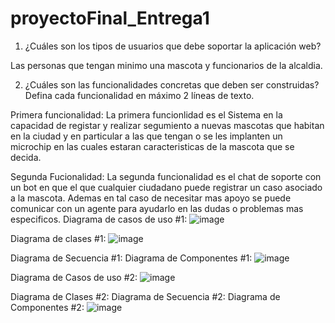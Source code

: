 # proyectoFinal_Entrega1

1. ¿Cuáles son los tipos de usuarios que debe soportar la aplicación web?

  Las personas que tengan minimo una mascota y funcionarios de la alcaldia.

2. ¿Cuáles son las funcionalidades concretas que deben ser construidas? Defina
   cada funcionalidad en máximo 2 líneas de texto.

  Primera funcionalidad:
  La primera funcionlidad es el Sistema en la capacidad de registar y realizar segumiento a nuevas mascotas que habitan en la ciudad y en particular a las que tengan o se les implanten un microchip en las cuales estaran caracteristicas de la mascota que se decida.

  Segunda Fucionalidad:
  La segunda funcionalidad es el chat de soporte con un bot en que el que cualquier ciudadano puede registrar un caso asociado a la  mascota. Ademas en tal caso de necesitar mas apoyo se puede comunicar con un agente para ayudarlo en las dudas o problemas mas especificos.
Diagrama de casos de uso #1: 
![image](https://user-images.githubusercontent.com/72664922/113377250-64e3c600-9339-11eb-87de-c454c9be1ec0.png)

Diagrama de clases #1: 
![image](https://user-images.githubusercontent.com/72117571/113377112-04548900-9339-11eb-9d71-b23f60e4624f.png)

Diagrama de Secuencia #1:
Diagrama de Componentes #1: 
![image](https://user-images.githubusercontent.com/72664922/113377381-bf7d2200-9339-11eb-80b1-ccb776bc83a6.png)

Diagrama de Casos de uso #2: 
![image](https://user-images.githubusercontent.com/72664922/113377361-b4c28d00-9339-11eb-86ad-8ae829d4e06d.png)

Diagrama de Clases #2: 
Diagrama de Secuencia #2:
Diagrama de Componentes #2:
![image](https://user-images.githubusercontent.com/72664922/113377389-ca37b700-9339-11eb-934d-4e1366272281.png)



